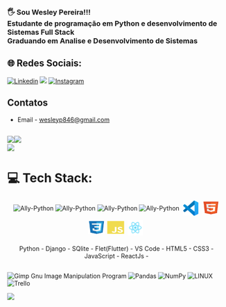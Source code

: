### 🖐️ Sou Wesley Pereira!!!<br/> Estudante de programação em Python e desenvolvimento de Sistemas Full Stack<br>Graduando em Analise e Desenvolvimento de Sistemas 

## 🌐 Redes Sociais:
[![Linkedin](https://img.shields.io/badge/LinkedIn-0077B5?style=for-the-badge&logo=linkedin&logoColor=white)](https://linkedin.com/in/wesleyp846)  <a href = "mailto:wesleyp846@gmail.com"><img src="https://img.shields.io/badge/Gmail-D14836?style=for-the-badge&logo=gmail&logoColor=white" target="_blank"></a> [![Instagram](https://img.shields.io/badge/Instagram-E4405F?style=for-the-badge&logo=instagram&logoColor=white)](https://www.instagram.com/tec_wesleypereira)

## Contatos
- Email - wesleyp846@gmail.com<br/>

##

![](https://github-readme-stats.vercel.app/api?username=wesleyp846&theme=nightowl&hide_border=false&include_all_commits=true&count_private=true)![](https://github-readme-streak-stats.herokuapp.com/?user=wesleyp846&theme=nightowl&hide_border=false)<br/>
![](https://github-readme-stats.vercel.app/api/top-langs/?username=wesleyp846&theme=nightowl&hide_border=false&include_all_commits=true&count_private=true&layout=compact)

# 💻 Tech Stack:
<div align="center" style="display: inline_block">
  <img align="center" alt="Ally-Python" height="40" width="50" src="https://cdn.jsdelivr.net/gh/devicons/devicon/icons/python/python-original-wordmark.svg" />
  <img align="center" alt="Ally-Python" height="40" width="50" src="https://cdn.jsdelivr.net/gh/devicons/devicon/icons/django/django-plain-wordmark.svg" />            
  <img align="center" alt="Ally-Python" height="40" width="50" src="https://cdn.jsdelivr.net/gh/devicons/devicon/icons/sqlite/sqlite-original-wordmark.svg" />
  <img align="center" alt="Ally-Python" height="40" width="50" src="https://cdn.jsdelivr.net/gh/devicons/devicon/icons/flutter/flutter-original.svg" />
  <img style="padding:5px;" align="center" alt="VS Code" width="35px" src="https://raw.githubusercontent.com/github/explore/80688e429a7d4ef2fca1e82350fe8e3517d3494d/topics/visual-studio-code/visual-studio-code.png">
  <img align="center" alt="Ally-HTML" height="30" width="40" src="https://raw.githubusercontent.com/devicons/devicon/master/icons/html5/html5-original.svg">
  <img align="center" alt="Ally-CSS" height="30" width="40" src="https://raw.githubusercontent.com/devicons/devicon/master/icons/css3/css3-original.svg">
  <img align="center" alt="Ally-Js" height="30" width="40" src="https://raw.githubusercontent.com/devicons/devicon/master/icons/javascript/javascript-plain.svg">
  <img style="padding:5px;" align="center" alt="ReactJs" width="35px" src="https://raw.githubusercontent.com/github/explore/80688e429a7d4ef2fca1e82350fe8e3517d3494d/topics/react/react.png">
  
</div>
<div align="center" style="display: inline_block">
<br/>
Python - Django - SQlite - Flet(Flutter) - VS Code - HTML5 - CSS3 - JavaScript - ReactJs - 
</div>

##

![Gimp Gnu Image Manipulation Program](https://img.shields.io/badge/Gimp-657D8B?style=for-the-badge&logo=gimp&logoColor=FFFFFF) ![Pandas](https://img.shields.io/badge/pandas-%23150458.svg?style=for-the-badge&logo=pandas&logoColor=white) ![NumPy](https://img.shields.io/badge/numpy-%23013243.svg?style=for-the-badge&logo=numpy&logoColor=white) ![LINUX](https://img.shields.io/badge/Linux-FCC624?style=for-the-badge&logo=linux&logoColor=black) ![Trello](https://img.shields.io/badge/Trello-%23026AA7.svg?style=for-the-badge&logo=Trello&logoColor=white)

[![](https://visitcount.itsvg.in/api?id=wesleyp846&icon=1&color=0)](https://visitcount.itsvg.in)
